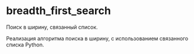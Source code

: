 # breadth_first_search
Поиск в ширину, связанный список.

Реализация алгоритма поиска в ширину, с использованием связанного списка Python.
